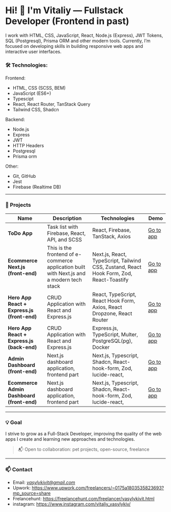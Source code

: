 # Hi! 👋 I'm Vitaliy — Fullstack Developer (Frontend in past)

I work with HTML, CSS, JavaScript, React, Node.js (Express), JWT Tokens, SQL (Postgresql), Prisma ORM  and other modern tools. Currently, I’m focused on developing skills in building responsive web apps and interactive user interfaces.

### 🛠️ Technologies:
Frontend:
  - HTML, CSS (SCSS, BEM)
  - JavaScript (ES6+)
  - Typescipt
  - React, React Router, TanStack Query
  - Tailwind CSS, Shadcn

Backend:
  - Node.js
  - Express
  - JWT
  - HTTP Headers
  - Postgresql
  - Prisma orm

Other:
- Git, GitHub
- Jest
- Firebase (Realtime DB)
---

### 📌 Projects

| Name | Description | Technologies | Demo |
|------|-------------|--------------|------|
| **ToDo App** | Task list with Firebase, React, API, and SCSS | React, Firebase, TanStack, Axios | [Go to app](https://github.com/vasylykiv/Pet-Todo-React-Firebase) |
| **Ecommerce Next.js (front-end)** | This is the frontend of e-commerce application built with Next.js and a modern tech stack| Next.js, React, TypeScript, Tailwind CSS, Zustand, React Hook Form, Zod, React-Toastify | [Go to app](https://github.com/vasylykiv/ecommerce_front/) |
| **Hero App React + Express.js (front-end)** | CRUD Application with React and Express.js | React, TypeScript, React Hook Form, Axios, React Dropzone, React Router | [Go to app](https://github.com/vasylykiv/hero_app_client.git) |
| **Hero App React + Express.js (back-end)** |  CRUD Application with React and Express.js | Express.js, TypeScript, Multer, PostgreSQL(pg), Docker | [Go to app](https://github.com/vasylykiv/hero_app_server.git) |
| **Admin Dashboard (front-end)** |  Next.js dashboard application, frontend part | Next.js, Typescript, Shadcn, React-hook-form, Zod, lucide-react, | [Go to app](https://github.com/vasylykiv/dashboard_shadcn) |
| **Ecommerce Admin Dashboard (front-end)** |  Next.js dashboard application, frontend part | Next.js, Typescript, Shadcn, React-hook-form, Zod, lucide-react, | [Go to app](https://github.com/vasylykiv/ecommerse_dasboard_front) |



---

### 💡 Goal
I strive to grow as a Full-Stack Developer, improving the quality of the web apps I create and learning new approaches and technologies.

> 📬 Open to collaboration: pet projects, open-source, freelance

---

### 📫 Contact
- Email: *vasylykivit@gmail.com*
- Upwork: https://www.upwork.com/freelancers/~0175a1803535823693?mp_source=share
- Frelancehunt: https://freelancehunt.com/freelancer/vasylykivit.html 
- instagram: https://www.instagram.com/vitaliy_vasylykiv/
